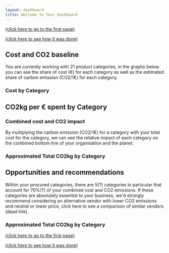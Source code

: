 ```yaml
---
layout: dashboard
title: Welcome to Your Dashboard 
---
```


[(click here to go to the first page)](./)

[(click here to see how it was done)](./description.html)


<script src="{{ "/assets/js/Setup.js" | relative_url }}"></script>
<script src="{{ "/assets/js/Config.js" | relative_url }}"></script>

## Cost and CO2 baseline 

You are currently working with 21 product categories, in the graphs below you can see the share of cost (€) for each category as well as the estimated share of carbon emission (CO2/1€) for each category. 



### Cost by Category

<div>
  <canvas id="myChart2"></canvas>
</div>


<script>
  // === include 'setup' then 'config' above ===

  const myChart2 = new Chart(
    document.getElementById('myChart2'),
    chart2
  );
</script>


## CO2kg per € spent by Category

<div>
  <canvas id="myChart3"></canvas>
</div>



<script>
  // === include 'setup' then 'config' above ===

  const myChart3 = new Chart(
    document.getElementById('myChart3'),
    chart3
  );
</script>



### Combined cost and CO2 impact 

By multiplying the carbon emission (CO2/1€) for a category with your total cost for the category, we can see the relative impact of each category on the combined bottom line of your organisation and the planet. 




### Approximated Total CO2kg by Category

<div>
  <canvas id="myChart1"></canvas>
</div>


<script>
  // === include 'setup' then 'config' above ===

  const myChart1 = new Chart(
    document.getElementById('myChart1'),
    chart1
  );
</script>

## Opportunities and recommendations 

Within your procured categories, there are 5(?) categories in particular that account for 70%(?) of your combined cost and CO2 emissions. If these categories are absolutely essential to your business, we'd strongly recommend considering an alternative vendor with lower CO2 emissions and neutral or lower price, click here to see a comparison of similar vendors (dead link).

### Approximated Total CO2kg by Category

<div>
  <canvas id="myChart1"></canvas>
</div>


<script>
  // === include 'setup' then 'config' above ===

  const myChart4 = new Chart(
    document.getElementById('myChart1'),
    chart4
  );
</script>



[(click here to go to the first page)](./)

[(click here to see how it was done)](./description.html)